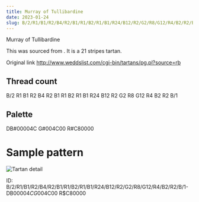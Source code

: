 ```yaml
---
title: Murray of Tullibardine
date: 2023-01-24
slug: B/2/R1/B1/R2/B4/R2/B1/R1/B2/R1/B1/R24/B12/R2/G2/R8/G12/R4/B2/R2/B/1-DB$00004C G$004C00 R$C80000
---
```

Murray of Tullibardine

This was sourced from <no value>.  It is a 21 stripes tartan.

Original link http://www.weddslist.com/cgi-bin/tartans/pg.pl?source=rb

## Thread count
B/2 R1 B1 R2 B4 R2 B1 R1 B2 R1 B1 R24 B12 R2 G2 R8 G12 R4 B2 R2 B/1

## Palette
DB#00004C G#004C00 R#C80000

# Sample pattern

![Tartan detail](tartan.png "B/2 R1 B1 R2 B4 R2 B1 R1 B2 R1 B1 R24 B12 R2 G2 R8 G12 R4 B2 R2 B/1 tartan")

ID: B/2/R1/B1/R2/B4/R2/B1/R1/B2/R1/B1/R24/B12/R2/G2/R8/G12/R4/B2/R2/B/1-DB$00004C G$004C00 R$C80000